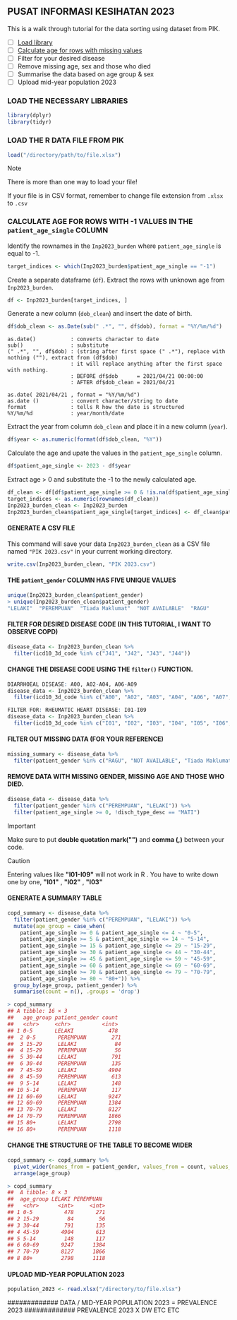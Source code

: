 ## PUSAT INFORMASI KESIHATAN 2023
This is a walk through tutorial for the data sorting using dataset from PIK.

- [ ] [Load library](#load-the-necessary-libraries)
- [ ] [Calculate age for rows with missing values](#calculate-age-for-rows-with--1-values-in-the-patient_age_single-column)
- [ ] Filter for your desired disease
- [ ] Remove missing age, sex and those who died
- [ ] Summarise the data based on age group & sex
- [ ] Upload mid-year population 2023

### LOAD THE NECESSARY LIBRARIES
```r
library(dplyr)
library(tidyr)
```

### LOAD THE R DATA FILE FROM PIK
```r
load("/directory/path/to/file.xlsx")
```
>[!NOTE]
>There is more than one way to load your file!
>
> If your file is in CSV format, remember to change file extension from `.xlsx` to `.csv`

### CALCULATE AGE FOR ROWS WITH -1 VALUES IN THE `patient_age_single` COLUMN
Identify the rownames in the `Inp2023_burden` where `patient_age_single` is equal to -1.
```r
target_indices <- which(Inp2023_burden$patient_age_single == "-1")
```

Create a separate dataframe (`df`). Extract the rows with unknown age from `Inp2023_burden`.
```r
df <- Inp2023_burden[target_indices, ]
```

Generate a new column (`dob_clean`) and insert the date of birth.
```r
df$dob_clean <- as.Date(sub(" .*", "", df$dob), format = "%Y/%m/%d")
```
```
as.date()           : converts character to date
sub()               : substitute
(" .*", "", df$dob) : (string after first space (" .*"), replace with nothing (""), extract from (df$dob)
                    : it will replace anything after the first space with nothing.
                    : BEFORE df$dob      = 2021/04/21 00:00:00
                    : AFTER df$dob_clean = 2021/04/21

as.date( 2021/04/21 , format = "%Y/%m/%d")
as.date ()          : convert character/string to date
format              : tells R how the date is structured
%Y/%m/%d            : year/month/date
```

Extract the year from column `dob_clean` and place it in a new column (`year`).
```r
df$year <- as.numeric(format(df$dob_clean, "%Y"))
```

Calculate the age and upate the values in the `patient_age_single` column.
```r
df$patient_age_single <- 2023 - df$year
```

Extract age > 0 and substitute the -1 to the newly calculated age.
```r
df_clean <- df[df$patient_age_single >= 0 & !is.na(df$patient_age_single), ]
target_indices <- as.numeric(rownames(df_clean))
Inp2023_burden_clean <- Inp2023_burden
Inp2023_burden_clean$patient_age_single[target_indices] <- df_clean$patient_age_single
```
#### GENERATE A CSV FILE
This command will save your data `Inp2023_burden_clean` as a CSV file named `"PIK 2023.csv"` in your current working directory.
```r
write.csv(Inp2023_burden_clean, "PIK 2023.csv")
```

#### THE `patient_gender` COLUMN HAS FIVE UNIQUE VALUES
```r
unique(Inp2023_burden_clean$patient_gender)
> unique(Inp2023_burden_clean$patient_gender)
"LELAKI"  "PEREMPUAN"  "Tiada Maklumat"  "NOT AVAILABLE"  "RAGU"
```

#### FILTER FOR DESIRED DISEASE CODE (IN THIS TUTORIAL, I WANT TO OBSERVE COPD)
```r
disease_data <- Inp2023_burden_clean %>% 
  filter(icd10_3d_code %in% c("J41", "J42", "J43", "J44"))
```
#### CHANGE THE DISEASE CODE USING THE ```filter()``` FUNCTION.
```r
DIARRHOEAL DISEASE: A00, A02-A04, A06-A09
disease_data <- Inp2023_burden_clean %>% 
  filter(icd10_3d_code %in% c("A00", "A02", "A03", "A04", "A06", "A07", "A08", "A09")) 
```
```r
FILTER FOR: RHEUMATIC HEART DISEASE: I01-I09
disease_data <- Inp2023_burden_clean %>% 
  filter(icd10_3d_code %in% c("I01", "I02", "I03", "I04", "I05", "I06", "I07", "I08", "I09"))
```

#### FILTER OUT MISSING DATA (FOR YOUR REFERENCE)
```r
missing_summary <- disease_data %>%
  filter(patient_gender %in% c("RAGU", "NOT AVAILABLE", "Tiada Maklumat") |  patient_age_single == "-1")
```

#### REMOVE DATA WITH MISSING GENDER, MISSING AGE AND THOSE WHO DIED.
```r
disease_data <- disease_data %>%
  filter(patient_gender %in% c("PEREMPUAN", "LELAKI")) %>%
  filter(patient_age_single >= 0, !disch_type_desc == "MATI")

```


>[!IMPORTANT]
> Make sure to put **double quotation mark("")** and **comma (,)** between your code.

>[!CAUTION]
> Entering values like **"I01-I09"** will not work in R .
> You have to write down one by one, **"I01"** , **"I02"** , **"I03"**

#### GENERATE A SUMMARY TABLE
```r
copd_summary <- disease_data %>%
  filter(patient_gender %in% c("PEREMPUAN", "LELAKI")) %>%
  mutate(age_group = case_when(
    patient_age_single >= 0 & patient_age_single <= 4 ~ "0-5",
    patient_age_single >= 5 & patient_age_single <= 14 ~ "5-14",
    patient_age_single >= 15 & patient_age_single <= 29 ~ "15-29",
    patient_age_single >= 30 & patient_age_single <= 44 ~ "30-44",
    patient_age_single >= 45 & patient_age_single <= 59 ~ "45-59",
    patient_age_single >= 60 & patient_age_single <= 69 ~ "60-69",
    patient_age_single >= 70 & patient_age_single <= 79 ~ "70-79",
    patient_age_single >= 80 ~ "80+")) %>%
  group_by(age_group, patient_gender) %>%
  summarise(count = n(), .groups = 'drop')
```
```r
> copd_summary
## A tibble: 16 × 3
##   age_group patient_gender count
##   <chr>     <chr>          <int>
## 1 0-5       LELAKI           478
##  2 0-5       PEREMPUAN        271
##  3 15-29     LELAKI            84
##  4 15-29     PEREMPUAN         56
##  5 30-44     LELAKI           791
##  6 30-44     PEREMPUAN        135
##  7 45-59     LELAKI          4904
##  8 45-59     PEREMPUAN        613
##  9 5-14      LELAKI           148
## 10 5-14      PEREMPUAN        117
## 11 60-69     LELAKI          9247
## 12 60-69     PEREMPUAN       1384
## 13 70-79     LELAKI          8127
## 14 70-79     PEREMPUAN       1866
## 15 80+       LELAKI          2798
## 16 80+       PEREMPUAN       1118
```
#### CHANGE THE STRUCTURE OF THE TABLE TO BECOME WIDER
```r
copd_summary <- copd_summary %>%
  pivot_wider(names_from = patient_gender, values_from = count, values_fill = 0) %>%
  arrange(age_group)
```

```r
> copd_summary
##  A tibble: 8 × 3
##  age_group LELAKI PEREMPUAN
##   <chr>      <int>     <int>
## 1 0-5          478       271
## 2 15-29         84        56
## 3 30-44        791       135
## 4 45-59       4904       613
## 5 5-14         148       117
## 6 60-69       9247      1384
## 7 70-79       8127      1866
## 8 80+         2798      1118
```

#### UPLOAD MID-YEAR POPULATION 2023
```r
population_2023 <- read.xlsx("/directory/to/file.xlsx")
```

############# DATA / MID-YEAR POPULATION 2023 = PREVALENCE 2023
############# PREVALENCE 2023 X DW ETC ETC
